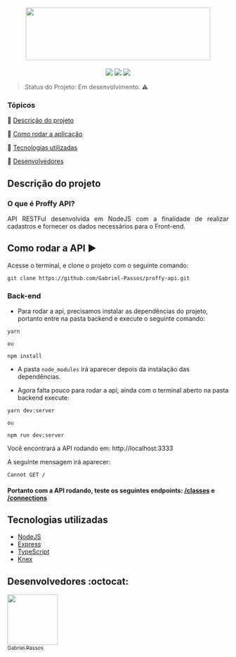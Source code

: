 <h1 align="center" >
  <img height="120px" width="420px" src="https://user-images.githubusercontent.com/43184223/89253591-6e266280-d5f3-11ea-9519-46582c8032d7.png">
</h1>

<p align="center">
  <a href="https://expressjs.com/"><img src="https://img.shields.io/static/v1?label=Express&message=4.17.1&color=blue&style=flat"/><a/>
  <a href="https://www.typescriptlang.org/"><img src="https://img.shields.io/static/v1?label=TypeScript&message=3.7.2&color=blue&style=flat"/></a>
  <a href="http://knexjs.org/"><img src="https://img.shields.io/static/v1?label=Knex&message=0.21.2&color=blue&style=flat"/></a>
</p>
  
> Status do Projeto: Em desenvolvimento. :warning:

### Tópicos 

:small_blue_diamond: [Descrição do projeto](#descrição-do-projeto)

:small_blue_diamond: [Como rodar a aplicação](#como-rodar-a-aplicação-arrow_forward)

:small_blue_diamond: [Tecnologias utilizadas](#tecnologias-utilizadas)

:small_blue_diamond: [Desenvolvedores](#desenvolvedores-octocat)

## Descrição do projeto

### O que é Proffy API?

<p align="justify">
  API RESTFul desenvolvida em NodeJS com a finalidade de realizar cadastros e fornecer os dados necessários para o Front-end.
</p>

## Como rodar a API :arrow_forward:

Acesse o terminal, e clone o projeto com o seguinte comando: 

```
git clone https://github.com/Gabriel-Passos/proffy-api.git
```

### Back-end

- Para rodar a api, precisamos instalar as dependências do projeto, portanto entre na pasta backend e execute o seguinte comando:

```
yarn 

ou 

npm install
```

- A pasta `node_modules` irá aparecer depois da instalação das dependências.

- Agora falta pouco para rodar a api, ainda com o terminal aberto na pasta backend execute: 

```
yarn dev:server

ou

npm run dev:server
```

Você encontrará a API rodando em: http://localhost:3333

A seguinte mensagem irá aparecer:

```
Cannot GET /
```
#### Portanto com a API rodando, teste os seguintes endpoints: [/classes](http://localhost:3333/classes) e [/connections](http://localhost:3333/connections)

## Tecnologias utilizadas

- [NodeJS](https://nodejs.org/en/docs/)
- [Express](https://expressjs.com/)
- [TypeScript](https://www.typescriptlang.org/docs/home.html)
- [Knex](http://knexjs.org/)

## Desenvolvedores :octocat:

[<img src="https://avatars3.githubusercontent.com/u/43184223?s=460&u=50810abc34900ea6134a9bd0b8a04e2c8640ddc4&v=4" width=115><br><sub>Gabriel Passos</sub>](https://github.com/Gabriel-Passos)
